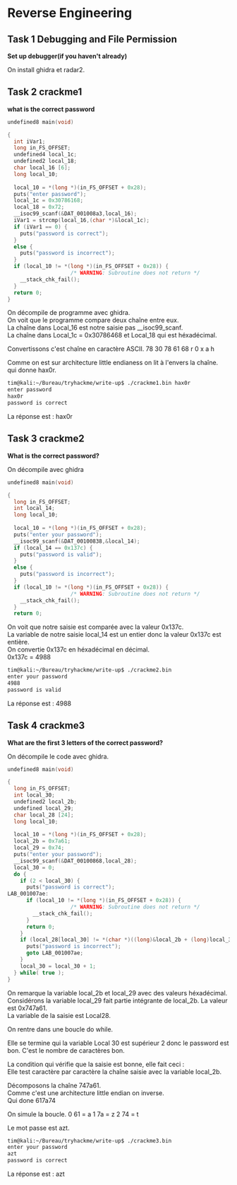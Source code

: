 # Reverse Engineering #

## Task 1 Debugging and File Permission ##

**Set up debugger(if you haven't already)**

On install ghidra et radar2.     

## Task 2 crackme1 ##

**what is the correct password**

```c
undefined8 main(void)

{
  int iVar1;
  long in_FS_OFFSET;
  undefined4 local_1c;
  undefined2 local_18;
  char local_16 [6];
  long local_10;
  
  local_10 = *(long *)(in_FS_OFFSET + 0x28);
  puts("enter password");
  local_1c = 0x30786168;
  local_18 = 0x72;
  __isoc99_scanf(&DAT_001008a3,local_16);
  iVar1 = strcmp(local_16,(char *)&local_1c);
  if (iVar1 == 0) {
    puts("password is correct");
  }
  else {
    puts("password is incorrect");
  }
  if (local_10 != *(long *)(in_FS_OFFSET + 0x28)) {
                    /* WARNING: Subroutine does not return */
    __stack_chk_fail();
  }
  return 0;
}

```

On décompile de programme avec ghidra.   
On voit que le programme compare deux chaîne entre eux.   
La chaîne dans Local_16 est notre saisie pas __isoc99_scanf.  
La chaîne dans Local_1c = 0x30786468 et Local_18 qui est héxadécimal.   

Convertissons c'est chaîne en caractère ASCII.
78 30 78 61 68
r  0  x  a  h

Comme on est sur architecture little endianess on lit à l'envers la chaîne.   
qui donne hax0r.    

```bash
tim@kali:~/Bureau/tryhackme/write-up$ ./crackme1.bin hax0r
enter password
hax0r
password is correct

```
La réponse est : hax0r    

## Task 3 crackme2 ##

**What is the correct password?**

On décompile avec ghidra

```c
undefined8 main(void)

{
  long in_FS_OFFSET;
  int local_14;
  long local_10;
  
  local_10 = *(long *)(in_FS_OFFSET + 0x28);
  puts("enter your password");
  __isoc99_scanf(&DAT_00100838,&local_14);
  if (local_14 == 0x137c) {
    puts("password is valid");
  }
  else {
    puts("password is incorrect");
  }
  if (local_10 != *(long *)(in_FS_OFFSET + 0x28)) {
                    /* WARNING: Subroutine does not return */
    __stack_chk_fail();
  }
  return 0;
```

On voit que notre saisie est comparée avec la valeur 0x137c.    
La variable de notre saisie local_14 est un entier donc la valeur 0x137c est entière.    
On convertie 0x137c en héxadécimal en décimal.    
0x137c = 4988   

```bash
tim@kali:~/Bureau/tryhackme/write-up$ ./crackme2.bin 
enter your password
4988
password is valid
```

La réponse est : 4988     

## Task 4 crackme3 ##

**What are the first 3 letters of the correct password?**

On décompile le code avec ghidra.   

```c
undefined8 main(void)

{
  long in_FS_OFFSET;
  int local_30;
  undefined2 local_2b;
  undefined local_29;
  char local_28 [24];
  long local_10;
  
  local_10 = *(long *)(in_FS_OFFSET + 0x28);
  local_2b = 0x7a61;
  local_29 = 0x74;
  puts("enter your password");
  __isoc99_scanf(&DAT_00100868,local_28);
  local_30 = 0;
  do {
    if (2 < local_30) {
      puts("password is correct");
LAB_001007ae:
      if (local_10 != *(long *)(in_FS_OFFSET + 0x28)) {
                    /* WARNING: Subroutine does not return */
        __stack_chk_fail();
      }
      return 0;
    }
    if (local_28[local_30] != *(char *)((long)&local_2b + (long)local_30)) {
      puts("password is incorrect");
      goto LAB_001007ae;
    }
    local_30 = local_30 + 1;
  } while( true );
}
```

On remarque la variable local_2b et local_29 avec des valeurs héxadécimal.
Considérons la variable local_29 fait partie intégrante de local_2b.
La valeur est 0x747a61.   
La variable de la saisie est Local28.  

On rentre dans une boucle do while.  

Elle se termine qui la variable Local 30 est supérieur 2 donc le password est bon.
C'est le nombre de caractères bon. 

La condition qui vérifie que la saisie est bonne, elle fait ceci :   
Elle test caractère par caractère la chaîne saisie avec la variable local_2b.   

Décomposons la chaîne 747a61.   
Comme c'est une architecture little endian on inverse.   
Qui done 617a74    

On simule la boucle.
0 
61 = a
1
7a = z
2
74 = t

Le mot passe est azt.   

```bash
tim@kali:~/Bureau/tryhackme/write-up$ ./crackme3.bin 
enter your password
azt
password is correct
```

La réponse est : azt     